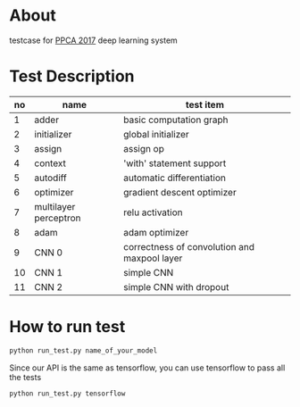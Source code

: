 # About
testcase for [PPCA 2017](https://acm.sjtu.edu.cn/wiki/PPCA_2017#.E6.9C.BA.E5.99.A8.E5.AD.A6.E4.B9.A0.E7.B3.BB.E7.BB.9F) deep learning system

# Test Description
| no |    name     | test item |
|----| ----------- | --- |
| 1  | adder       | basic computation graph |
| 2  | initializer | global initializer |
| 3  | assign      | assign op |
| 4  | context     | 'with' statement support |
| 5  | autodiff    | automatic differentiation |
| 6  | optimizer   | gradient descent optimizer |
| 7  | multilayer perceptron | relu activation |
| 8  | adam        | adam optimizer |
| 9  | CNN 0       | correctness of convolution and maxpool layer |
| 10 | CNN 1       | simple CNN |
| 11 | CNN 2       | simple CNN with dropout |

# How to run test
```bash
python run_test.py name_of_your_model
```

Since our API is the same as tensorflow, you can use tensorflow to pass all the tests
```bash
python run_test.py tensorflow
```
